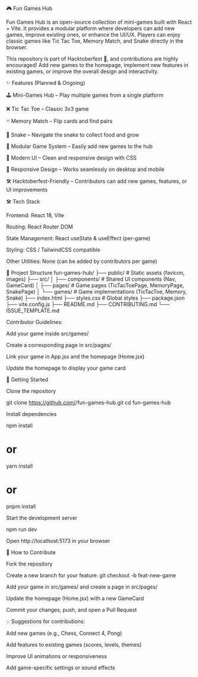🎮 Fun Games Hub

Fun Games Hub is an open-source collection of mini-games built with React + Vite. It provides a modular platform where developers can add new games, improve existing ones, or enhance the UI/UX. Players can enjoy classic games like Tic Tac Toe, Memory Match, and Snake directly in the browser.

This repository is part of Hacktoberfest 🍂, and contributions are highly encouraged! Add new games to the homepage, implement new features in existing games, or improve the overall design and interactivity.

✨ Features (Planned & Ongoing)

🕹️ Mini-Games Hub – Play multiple games from a single platform

❌ Tic Tac Toe – Classic 3x3 game

🃏 Memory Match – Flip cards and find pairs

🐍 Snake – Navigate the snake to collect food and grow

🧩 Modular Game System – Easily add new games to the hub

🎨 Modern UI – Clean and responsive design with CSS

📱 Responsive Design – Works seamlessly on desktop and mobile

🛠️ Hacktoberfest-Friendly – Contributors can add new games, features, or UI improvements

🛠️ Tech Stack

Frontend: React 18, Vite

Routing: React Router DOM

State Management: React useState & useEffect (per-game)

Styling: CSS / TailwindCSS compatible

Other Utilities: None (can be added by contributors per game)

📂 Project Structure
fun-games-hub/
├── public/                 # Static assets (favicon, images)
├── src/
│   ├── components/         # Shared UI components (Nav, GameCard)
│   ├── pages/              # Game pages (TicTacToePage, MemoryPage, SnakePage)
│   └── games/              # Game implementations (TicTacToe, Memory, Snake)
├── index.html
├── styles.css              # Global styles
├── package.json
├── vite.config.js
├── README.md
├── CONTRIBUTING.md
└── ISSUE_TEMPLATE.md


Contributor Guidelines:

Add your game inside src/games/

Create a corresponding page in src/pages/

Link your game in App.jsx and the homepage (Home.jsx)

Update the homepage to display your game card

🚀 Getting Started

Clone the repository

git clone https://github.com/<your-username>/fun-games-hub.git
cd fun-games-hub


Install dependencies

npm install
# or
yarn install
# or
pnpm install


Start the development server

npm run dev


Open http://localhost:5173
 in your browser

🎯 How to Contribute

Fork the repository

Create a new branch for your feature: git checkout -b feat-new-game

Add your game in src/games/ and create a page in src/pages/

Update the homepage (Home.jsx) with a new GameCard

Commit your changes, push, and open a Pull Request

💡 Suggestions for contributions:

Add new games (e.g., Chess, Connect 4, Pong)

Add features to existing games (scores, levels, themes)

Improve UI animations or responsiveness

Add game-specific settings or sound effects